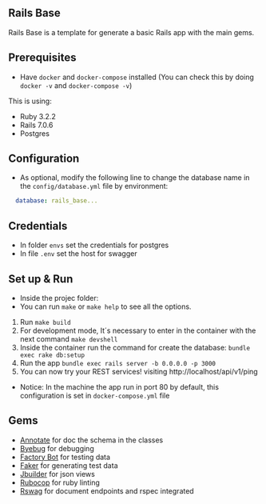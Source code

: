 ## Rails Base
Rails Base is a template for generate a basic Rails app with the main gems.

## Prerequisites
- Have `docker` and `docker-compose` installed (You can check this by doing `docker -v` and `docker-compose -v`)

This is using:
- Ruby 3.2.2
- Rails 7.0.6
- Postgres


## Configuration

- As optional, modify the following line to change the database name in the `config/database.yml` file by environment:
``` yaml
  database: rails_base...
```

## Credentials
- In folder `envs` set the credentials for postgres
- In file `.env` set the host for swagger

## Set up & Run
- Inside the projec folder:
- You can run `make` or `make help` to see all the options.

1. Run `make build`
1. For development mode, It´s necessary to enter in the container with the next command `make devshell`
1. Inside the container run the command for create the database: `bundle exec rake db:setup`
1. Run the app `bundle exec rails server -b 0.0.0.0 -p 3000`
1. You can now try your REST services! visiting http://localhost/api/v1/ping 
- Notice: In the machine the app run in port 80 by default, this configuration is set in `docker-compose.yml` file

## Gems
- [Annotate](https://github.com/ctran/annotate_models) for doc the schema in the classes
- [Byebug](https://github.com/deivid-rodriguez/byebug) for debugging
- [Factory Bot](https://github.com/thoughtbot/factory_bot) for testing data
- [Faker](https://github.com/stympy/faker) for generating test data
- [Jbuilder](https://github.com/rails/jbuilder) for json views
- [Rubocop](https://github.com/bbatsov/rubocop/) for ruby linting
- [Rswag](https://github.com/rswag/rswag) for document endpoints and rspec integrated
